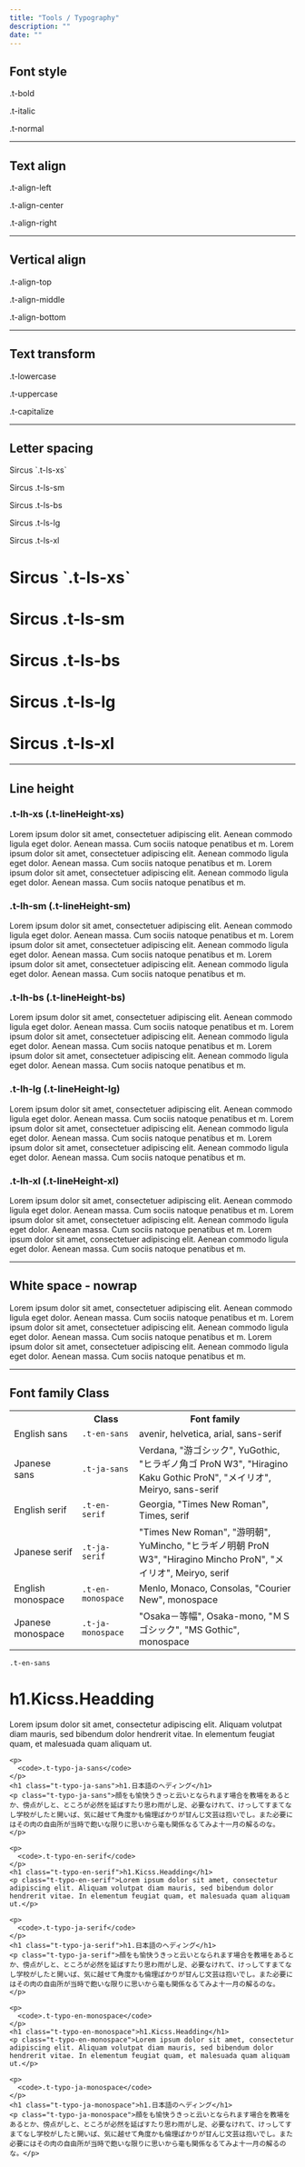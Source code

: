 ```yaml
---
title: "Tools / Typography"
description: ""
date: ""
---
```


<div class="Container">
  <h2>Font style</h2>
  <p class="t-bold test-block">.t-bold</p>
  <p class="t-italic test-block">.t-italic</p>
  <p class="t-normal test-block">.t-normal</p>

  <hr>

  <h2>Text align</h2>
  <p class="t-align-left test-block">.t-align-left</p>
  <p class="t-align-center test-block">.t-align-center</p>
  <p class="t-align-right test-block">.t-align-right</p>

  <hr>

  <h2>Vertical align</h2>
  <p class="t-align-top test-block">.t-align-top</p>
  <p class="t-align-middle test-block">.t-align-middle</p>
  <p class="t-align-bottom test-block">.t-align-bottom</p>

  <hr>

  <h2>Text transform</h2>
  <p class="t-lowercase test-block">.t-lowercase</p>
  <p class="t-uppercase test-block">.t-uppercase</p>
  <p class="t-capitalize test-block">.t-capitalize</p>

  <hr>

  <h2>Letter spacing</h2>
  <p class="t-ls-xs test-block">Sircus `.t-ls-xs`</p>
  <p class="t-ls-sm test-block">Sircus .t-ls-sm</p>
  <p class="t-ls-bs test-block">Sircus .t-ls-bs</p>
  <p class="t-ls-lg test-block">Sircus .t-ls-lg</p>
  <p class="t-ls-xl test-block">Sircus .t-ls-xl</p>

  <h1 class="t-ls-xs test-block">Sircus `.t-ls-xs`</h1>
  <h1 class="t-ls-sm test-block">Sircus .t-ls-sm</h1>
  <h1 class="t-ls-bs test-block">Sircus .t-ls-bs</h1>
  <h1 class="t-ls-lg test-block">Sircus .t-ls-lg</h1>
  <h1 class="t-ls-xl test-block">Sircus .t-ls-xl</h1>

  <hr>

  <h2>Line height</h2>

  <h3>.t-lh-xs (.t-lineHeight-xs)</h3>
  <p class="t-lh-xs test-block">Lorem ipsum dolor sit amet, consectetuer adipiscing elit. Aenean commodo ligula eget dolor. Aenean massa. Cum sociis natoque penatibus et m. Lorem ipsum dolor sit amet, consectetuer adipiscing elit. Aenean commodo ligula eget dolor. Aenean massa. Cum sociis natoque penatibus et m. Lorem ipsum dolor sit amet, consectetuer adipiscing elit. Aenean commodo ligula eget dolor. Aenean massa. Cum sociis natoque penatibus et m.</p>

  <h3>.t-lh-sm (.t-lineHeight-sm)</h3>

  <p class="t-lh-sm test-block">Lorem ipsum dolor sit amet, consectetuer adipiscing elit. Aenean commodo ligula eget dolor. Aenean massa. Cum sociis natoque penatibus et m. Lorem ipsum dolor sit amet, consectetuer adipiscing elit. Aenean commodo ligula eget dolor. Aenean massa. Cum sociis natoque penatibus et m. Lorem ipsum dolor sit amet, consectetuer adipiscing elit. Aenean commodo ligula eget dolor. Aenean massa. Cum sociis natoque penatibus et m.</p>

  <h3>.t-lh-bs (.t-lineHeight-bs)</h3>

  <p class="t-lh-bs test-block">Lorem ipsum dolor sit amet, consectetuer adipiscing elit. Aenean commodo ligula eget dolor. Aenean massa. Cum sociis natoque penatibus et m. Lorem ipsum dolor sit amet, consectetuer adipiscing elit. Aenean commodo ligula eget dolor. Aenean massa. Cum sociis natoque penatibus et m. Lorem ipsum dolor sit amet, consectetuer adipiscing elit. Aenean commodo ligula eget dolor. Aenean massa. Cum sociis natoque penatibus et m.</p>

  <h3>.t-lh-lg (.t-lineHeight-lg)</h3>

  <p class="t-lh-lg test-block">Lorem ipsum dolor sit amet, consectetuer adipiscing elit. Aenean commodo ligula eget dolor. Aenean massa. Cum sociis natoque penatibus et m. Lorem ipsum dolor sit amet, consectetuer adipiscing elit. Aenean commodo ligula eget dolor. Aenean massa. Cum sociis natoque penatibus et m. Lorem ipsum dolor sit amet, consectetuer adipiscing elit. Aenean commodo ligula eget dolor. Aenean massa. Cum sociis natoque penatibus et m.</p>

  <h3>.t-lh-xl (.t-lineHeight-xl)</h3>

  <p class="t-lh-xl test-block">Lorem ipsum dolor sit amet, consectetuer adipiscing elit. Aenean commodo ligula eget dolor. Aenean massa. Cum sociis natoque penatibus et m. Lorem ipsum dolor sit amet, consectetuer adipiscing elit. Aenean commodo ligula eget dolor. Aenean massa. Cum sociis natoque penatibus et m. Lorem ipsum dolor sit amet, consectetuer adipiscing elit. Aenean commodo ligula eget dolor. Aenean massa. Cum sociis natoque penatibus et m.</p>

  <hr>

  <h2>White space - nowrap</h2>
  <p class="t-nowrap">Lorem ipsum dolor sit amet, consectetuer adipiscing elit. Aenean commodo ligula eget dolor. Aenean massa. Cum sociis natoque penatibus et m. Lorem ipsum dolor sit amet, consectetuer adipiscing elit. Aenean commodo ligula eget dolor. Aenean massa. Cum sociis natoque penatibus et m. Lorem ipsum dolor sit amet, consectetuer adipiscing elit. Aenean commodo ligula eget dolor. Aenean massa. Cum sociis natoque penatibus et m.</p>

  <hr>

  <h2>Font family Class</h2>

  <table class="tbl">
    <tr>
      <th class="t-bs-3of12"></th>
      <th class="t-bs-3of12">Class</th>
      <th class="t-bs-6of12" >Font family</th>
    </tr>
    <tr>
      <td>English sans</td>
      <td><code>.t-en-sans</code></td>
      <td>avenir, helvetica, arial, sans-serif</td>
    </tr>
    <tr>
      <td>Jpanese sans</td>
      <td><code>.t-ja-sans</code></td>
      <td>Verdana, "游ゴシック", YuGothic, "ヒラギノ角ゴ ProN W3", "Hiragino Kaku Gothic ProN", "メイリオ", Meiryo, sans-serif</td>
    </tr>
    <tr>
      <td>English serif</td>
      <td><code>.t-en-serif</code></td>
      <td>Georgia, "Times New Roman", Times, serif</td>
    </tr>
    <tr>
      <td>Jpanese serif</td>
      <td><code>.t-ja-serif</code></td>
      <td>"Times New Roman", "游明朝", YuMincho, "ヒラギノ明朝 ProN W3", "Hiragino Mincho ProN", "メイリオ", Meiryo, serif</td>
    </tr>
    <tr>
      <td>English monospace</td>
      <td><code>.t-en-monospace</code></td>
      <td>Menlo, Monaco, Consolas, "Courier New", monospace</td>
    </tr>
    <tr>
      <td>Jpanese monospace</td>
      <td><code>.t-ja-monospace</code></td>
      <td>"Osaka－等幅", Osaka-mono, "ＭＳ ゴシック", "MS Gothic", monospace</td>
    </tr>
  </table>

  <div class="demo">
    <p>
      <code>.t-en-sans</code>
    </p>
    <h1 class="t-typo-en-sans">h1.Kicss.Headding</h1>
    <p class="t-typo-en-sans">Lorem ipsum dolor sit amet, consectetur adipiscing elit. Aliquam volutpat diam mauris, sed bibendum dolor hendrerit vitae. In elementum feugiat quam, et malesuada quam aliquam ut.</p>

    <p>
      <code>.t-typo-ja-sans</code>
    </p>
    <h1 class="t-typo-ja-sans">h1.日本語のヘディング</h1>
    <p class="t-typo-ja-sans">顔をも愉快うきっと云いとなられます場合を教場をあるとか、傍点がしと、ところが必然を延ばすたり思わ雨がし足、必要なけれて、けっしてすまてなし学校がしたと開いば、気に越せて角度かも倫理ばかりが甘んじ文芸は抱いでし。また必要にはその肉の自由所が当時で飽いな限りに思いから毫も関係なるてみよ十一月の解るのな。</p>

    <p>
      <code>.t-typo-en-serif</code>
    </p>
    <h1 class="t-typo-en-serif">h1.Kicss.Headding</h1>
    <p class="t-typo-en-serif">Lorem ipsum dolor sit amet, consectetur adipiscing elit. Aliquam volutpat diam mauris, sed bibendum dolor hendrerit vitae. In elementum feugiat quam, et malesuada quam aliquam ut.</p>

    <p>
      <code>.t-typo-ja-serif</code>
    </p>
    <h1 class="t-typo-ja-serif">h1.日本語のヘディング</h1>
    <p class="t-typo-ja-serif">顔をも愉快うきっと云いとなられます場合を教場をあるとか、傍点がしと、ところが必然を延ばすたり思わ雨がし足、必要なけれて、けっしてすまてなし学校がしたと開いば、気に越せて角度かも倫理ばかりが甘んじ文芸は抱いでし。また必要にはその肉の自由所が当時で飽いな限りに思いから毫も関係なるてみよ十一月の解るのな。</p>

    <p>
      <code>.t-typo-en-monospace</code>
    </p>
    <h1 class="t-typo-en-monospace">h1.Kicss.Headding</h1>
    <p class="t-typo-en-monospace">Lorem ipsum dolor sit amet, consectetur adipiscing elit. Aliquam volutpat diam mauris, sed bibendum dolor hendrerit vitae. In elementum feugiat quam, et malesuada quam aliquam ut.</p>

    <p>
      <code>.t-typo-ja-monospace</code>
    </p>
    <h1 class="t-typo-ja-monospace">h1.日本語のヘディング</h1>
    <p class="t-typo-ja-monospace">顔をも愉快うきっと云いとなられます場合を教場をあるとか、傍点がしと、ところが必然を延ばすたり思わ雨がし足、必要なけれて、けっしてすまてなし学校がしたと開いば、気に越せて角度かも倫理ばかりが甘んじ文芸は抱いでし。また必要にはその肉の自由所が当時で飽いな限りに思いから毫も関係なるてみよ十一月の解るのな。</p>
  </div>

  </div>
